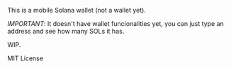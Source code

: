 This is a mobile Solana wallet (not a wallet yet).

*IMPORTANT*: It doesn't have wallet funcionalities yet, you can just type an address and see how many SOLs it has.

WIP.

MIT License